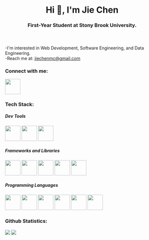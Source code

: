 <!-- Header -->
<header>
    <h1 align="center">Hi 👋, I'm Jie Chen</h1>
    <h3 align="center">First-Year Student at Stony Brook University.</h3>
</header>

<!-- About Me -->
<section id="About_Me">
    -I'm interested in Web Development, Software Engineering, and Data Engineering. <br />
    -Reach me at: <a href="mailto:jiechenmc@gmail.com">jiechenmc@gmail.com</a>
</section>

<!-- Connect With Me -->
<section id="Connect_With_Me">
    <h3>Connect with me:</h3>
    <a href="https://www.linkedin.com/in/jie-chensbu/"><img height="50" width="50" src="https://cdn.jsdelivr.net/gh/devicons/devicon/icons/linkedin/linkedin-original.svg" /></a>
</section>

<!-- Tech Stack -->
<section>
    <h3>Tech Stack:</h3>
        <section>
            <h5>Dev Tools</h5>
                <img height="50" width="50" src="https://cdn.jsdelivr.net/gh/devicons/devicon/icons/vscode/vscode-original-wordmark.svg" />
                <img height="50" width="50" src="https://cdn.jsdelivr.net/gh/devicons/devicon/icons/jupyter/jupyter-original-wordmark.svg" />
                <img height="50" width="50" src="https://cdn.jsdelivr.net/gh/devicons/devicon/icons/intellij/intellij-original-wordmark.svg" />
        </section>
        <section>
            <h5>Frameworks and Libraries</h5>
                <img height="50" width="50" src="https://cdn.jsdelivr.net/gh/devicons/devicon/icons/react/react-original-wordmark.svg" />
                <img height="50" width="50" src="https://cdn.jsdelivr.net/gh/devicons/devicon/icons/nodejs/nodejs-original-wordmark.svg" />
                <img height="50" width="50" src="https://cdn.jsdelivr.net/gh/devicons/devicon/icons/flask/flask-original-wordmark.svg" />
                <img height="50" width="50" src="https://cdn.jsdelivr.net/gh/devicons/devicon/icons/numpy/numpy-original-wordmark.svg" />
                <img height="50" width="50" src="https://cdn.jsdelivr.net/gh/devicons/devicon/icons/pandas/pandas-original-wordmark.svg" />
        </section>
        <section>
            <h5>Programming Languages</h5>
                <img height="50" width="50" src="https://cdn.jsdelivr.net/gh/devicons/devicon/icons/python/python-original-wordmark.svg" />
                <img height="50" width="50" src="https://cdn.jsdelivr.net/gh/devicons/devicon/icons/javascript/javascript-original.svg" />
                <img height="50" width="50" src="https://cdn.jsdelivr.net/gh/devicons/devicon/icons/html5/html5-plain-wordmark.svg" />
                <img height="50" width="50" src="https://cdn.jsdelivr.net/gh/devicons/devicon/icons/css3/css3-original-wordmark.svg" />
                <img height="50" width="50" src="https://cdn.jsdelivr.net/gh/devicons/devicon/icons/git/git-original-wordmark.svg" />
                <img height="50" width="50" src="https://cdn.jsdelivr.net/gh/devicons/devicon/icons/java/java-original-wordmark.svg" />
        </section>
</section>
<!-- Github Statistics -->
<section id="Github_Statistics">
    <h3>Github Statistics:</h3>
    <img align="center" src="https://github-readme-stats.vercel.app/api?username=jiechenmc&show_icons=true&count_prive=true" /></a>
    <img align="center" src="https://github-readme-stats.vercel.app/api/top-langs/?username=jiechenmc&layout=compact" /></a>
</section>
